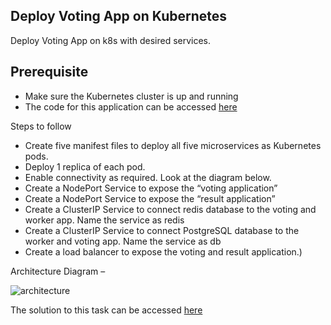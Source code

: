 ## Deploy Voting App on Kubernetes

Deploy Voting App on k8s with desired services.

## Prerequisite

- Make sure the Kubernetes cluster is up and running
- The code for this application can be accessed [here](https://github.com/saurabh-coding-dojo/voting-app-k8s)

Steps to follow
- Create five manifest files to deploy all five microservices as Kubernetes pods.
- Deploy 1 replica of each pod.
- Enable connectivity as required. Look at the diagram below.
- Create a NodePort Service to expose the “voting application”
- Create a NodePort Service to expose the “result application”
- Create a ClusterIP Service to connect redis database to the voting and worker app. Name the service as redis
- Create a ClusterIP Service to connect PostgreSQL database to the worker and voting app. Name the service as db
- Create a load balancer to expose the voting and result application.)

Architecture Diagram –

![architecture](https://uptut.gitbook.io/~gitbook/image?url=https%3A%2F%2Flh7-us.googleusercontent.com%2FV1_r2v2fgueP4NRvE6-x6PUVP_rNFB503ria_KIXq7pXUYteY7ntAoACvlRALcLopx0g_dnnqoVLH9ssdib1sRX1-l98hczWEb47EfFuoiyXNCtqggwwgkuxq8s94NwOCnpqWFScFKTau6k8qGlkWQ&width=300&dpr=4&quality=100&sign=e5197310&sv=2)

The solution to this task can be accessed [here](https://github.com/saurabhd2106/votinga-app-solution-4sep/tree/main/v1)

